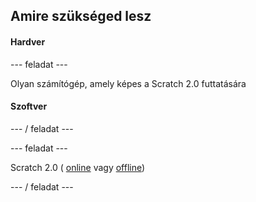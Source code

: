 ## Amire szükséged lesz

#### Hardver

\--- feladat \---

Olyan számítógép, amely képes a Scratch 2.0 futtatására

#### Szoftver

\--- / feladat \---

\--- feladat \---

Scratch 2.0 ( [online](https://scratch.mit.edu/projects/editor/) vagy [offline](https://scratch.mit.edu/scratch2download/))

\--- / feladat \---